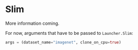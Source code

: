 # Slim

More information coming.

For now, arguments that have to be passed to `Launcher.Slim`:

```julia
args = (dataset_name="imagenet", clone_on_cpu=true)
```
